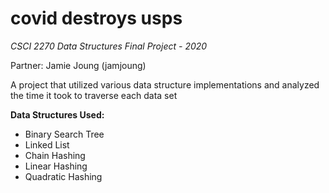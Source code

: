 # covid destroys usps

*CSCI 2270 Data Structures Final Project - 2020*

Partner: Jamie Joung (jamjoung)

A project that utilized various data structure implementations and analyzed the time it took to traverse each data set

**Data Structures Used:**
- Binary Search Tree
- Linked List
- Chain Hashing
- Linear Hashing
- Quadratic Hashing
